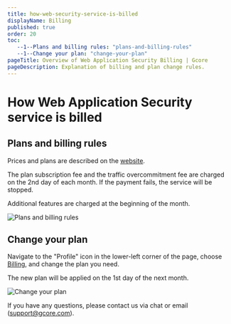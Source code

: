 ```yaml
---
title: how-web-security-service-is-billed
displayName: Billing
published: true
order: 20
toc:
   --1--Plans and billing rules: "plans-and-billing-rules"
   --1--Change your plan: "change-your-plan"
pageTitle: Overview of Web Application Security Billing | Gcore
pageDescription: Explanation of billing and plan change rules.
---
```

# How Web Application Security service is billed

## Plans and billing rules 

Prices and plans are described on the <a href="https://gcore.com/pricing/security" target="_blank">website</a>.

The plan subscription fee and the traffic overcommitment fee are charged on the 2nd day of each month. If the payment fails, the service will be stopped.

Additional features are charged at the beginning of the month.

<img src="https://assets.gcore.pro/docs/web-security/how-web-security-service-is-billed/__________________________.jpg" alt="Plans and billing rules">

## Change your plan

Navigate to the "Profile" icon in the lower-left corner of the page, choose <a href="https://accounts.gcore.com/billing" target="_blank">Billing</a>, and change the plan you need. 

The new plan will be applied on the 1st day of the next month.

<img src="https://assets.gcore.pro/docs/web-security/how-web-security-service-is-billed/mceclip0.png" alt="Change your plan">

If you have any questions, please contact us via chat or email ([support@gcore.com](mailto:support@gcoreы.com)).
